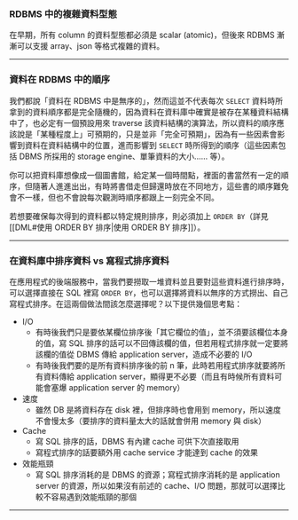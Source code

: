 ### RDBMS 中的複雜資料型態

在早期，所有 column 的資料型態都必須是 scalar (atomic)，但後來 RDBMS 漸漸可以支援 array、json 等格式複雜的資料。

---

### 資料在 RDBMS 中的順序

我們都說「資料在 RDBMS 中是無序的」，然而這並不代表每次 `SELECT` 資料時所拿到的資料順序都是完全隨機的，因為資料在資料庫中確實是被存在某種資料結構中了，也必定有一個預設用來 traverse 該資料結構的演算法，所以資料的順序應該說是「某種程度上」可預期的，只是並非「完全可預期」，因為有一些因素會影響到資料在資料結構中的位置，進而影響到 `SELECT` 時所得到的順序（這些因素包括 DBMS 所採用的 storage engine、單筆資料的大小...... 等）。

你可以把資料庫想像成一個圖書館，給定某一個時間點，裡面的書當然有一定的順序，但隨著人進進出出，有時將書借走但歸還時放在不同地方，這些書的順序難免會不一樣，但也不會說每次觀測時順序都跟上一刻完全不同。

若想要確保每次得到的資料都以特定規則排序，則必須加上 `ORDER BY`（詳見 [[DML#使用 ORDER BY 排序|使用 ORDER BY 排序]]）。

---

### 在資料庫中排序資料 vs 寫程式排序資料

在應用程式的後端服務中，當我們要撈取一堆資料並且要對這些資料進行排序時，可以選擇直接在 SQL 裡寫 `ORDER BY`，也可以選擇將資料以無序的方式撈出、自己寫程式排序。在這兩個做法間該怎麼選擇呢？以下提供幾個思考點：

- I/O
    - 有時後我們只是要依某欄位排序後「其它欄位的值」，並不須要該欄位本身的值，寫 SQL 排序的話可以不回傳該欄的值，但若用程式排序就一定要將該欄的值從 DBMS 傳給 application server，造成不必要的 I/O
    - 有時後我們要的是所有資料排序後的前 n 筆，此時若用程式排序就要將所有資料傳給 application server，顯得更不必要（而且有時候所有資料可能會塞爆 application server 的 memory）
- 速度
    - 雖然 DB 是將資料存在 disk 裡，但排序時也會用到 memory，所以速度不會慢太多（要排序的資料量太大的話就會併用 memory 與 disk）
- Cache
    - 寫 SQL 排序的話，DBMS 有內建 cache 可供下次直接取用
    - 寫程式排序的話要額外用 cache service 才能達到 cache 的效果
- 效能瓶頸
    - 寫 SQL 排序消耗的是 DBMS 的資源；寫程式排序消耗的是 application server 的資源，所以如果沒有前述的 cache、I/O 問題，那就可以選擇比較不容易遇到效能瓶頸的那個

---
